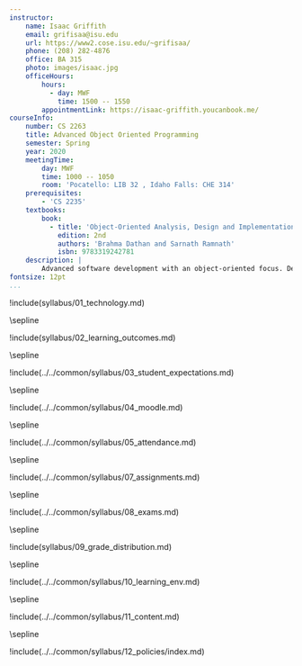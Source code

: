 ```yaml
---
instructor:
    name: Isaac Griffith
    email: grifisaa@isu.edu
    url: https://www2.cose.isu.edu/~grifisaa/
    phone: (208) 282-4876
    office: BA 315
    photo: images/isaac.jpg
    officeHours:
        hours:
          - day: MWF
            time: 1500 -- 1550
        appointmentLink: https://isaac-griffith.youcanbook.me/
courseInfo:
    number: CS 2263
    title: Advanced Object Oriented Programming
    semester: Spring
    year: 2020
    meetingTime:
        day: MWF
        time: 1000 -- 1050
        room: 'Pocatello: LIB 32 , Idaho Falls: CHE 314'
    prerequisites:
        - 'CS 2235'
    textbooks:
        book:
          - title: 'Object-Oriented Analysis, Design and Implementation'
            edition: 2nd
            authors: 'Brahma Dathan and Sarnath Ramnath'
            isbn: 9783319242781
    description: |
        Advanced software development with an object-oriented focus. Design, implementation, and testing of several large programs using current technologies. Includes a discussion of the philosophy, application, and examples of object-oriented concepts and techniques; comprehensive survey of software engineering design patterns.
fontsize: 12pt
...
```


!include(syllabus/01_technology.md)

\sepline

!include(syllabus/02_learning_outcomes.md)

\sepline

!include(../../common/syllabus/03_student_expectations.md)

\sepline

!include(../../common/syllabus/04_moodle.md)

\sepline

!include(../../common/syllabus/05_attendance.md)

\sepline

!include(../../common/syllabus/07_assignments.md)

\sepline

!include(../../common/syllabus/08_exams.md)

\sepline

!include(syllabus/09_grade_distribution.md)

\sepline

!include(../../common/syllabus/10_learning_env.md)

\sepline

!include(../../common/syllabus/11_content.md)

\sepline

!include(../../common/syllabus/12_policies/index.md)
